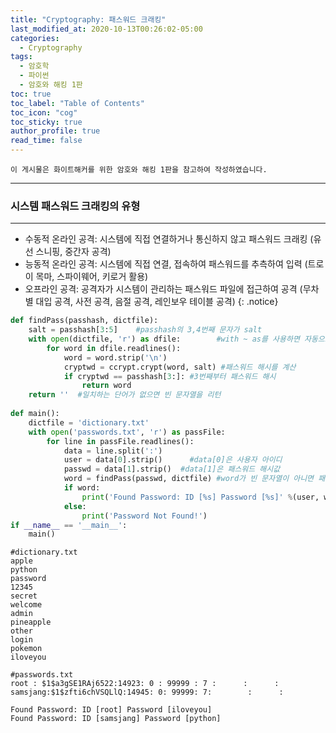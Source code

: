 ```yaml
---
title: "Cryptography: 패스워드 크래킹"
last_modified_at: 2020-10-13T00:26:02-05:00
categories:
  - Cryptography
tags:
  - 암호학
  - 파이썬
  - 암호와 해킹 1판
toc: true 
toc_label: "Table of Contents"
toc_icon: "cog"
toc_sticky: true 
author_profile: true 
read_time: false 
---
```


`이 게시물은 화이트해커를 위한 암호와 해킹 1판을 참고하여 작성하였습니다.`

---
### 시스템 패스워드 크래킹의 유형
---

* 수동적 온라인 공격: 시스템에 직접 연결하거나 통신하지 않고 패스워드 크래킹 (유선 스니핑, 중간자 공격)
* 능동적 온라인 공격: 시스템에 직접 연결, 접속하여 패스워드를 추측하여 입력 (트로이 목마, 스파이웨어, 키로거 활용)
* 오프라인 공격: 공격자가 시스템이 관리하는 패스워드 파일에 접근하여 공격 (무차별 대입 공격, 사전 공격, 음절 공격, 레인보우 테이블 공격)
{: .notice}

```python
def findPass(passhash, dictfile):  
    salt = passhash[3:5]    #passhash의 3,4번째 문자가 salt
    with open(dictfile, 'r') as dfile:        #with ~ as를 사용하면 자동으로 close 됨
        for word in dfile.readlines():
            word = word.strip('\n')
            cryptwd = ccrypt.crypt(word, salt) #패스워드 해시를 계산
            if cryptwd == passhash[3:]: #3번째부터 패스워드 해시			
                return word
    return ''  #일치하는 단어가 없으면 빈 문자열을 리턴
	
def main():
    dictfile = 'dictionary.txt'
    with open('passwords.txt', 'r') as passFile:
        for line in passFile.readlines():   
            data = line.split(':')       
            user = data[0].strip()      #data[0]은 사용자 아이디
            passwd = data[1].strip()  #data[1]은 패스워드 해시값
            word = findPass(passwd, dictfile) #word가 빈 문자열이 아니면 패스워드를 찾은 것.
            if word:
                print('Found Password: ID [%s] Password [%s]' %(user, word))
            else:
                print('Password Not Found!')
if __name__ == '__main__':
    main()
```

```
#dictionary.txt
apple
python
password
12345
secret
welcome
admin
pineapple
other
login
pokemon
iloveyou
```

```
#passwords.txt
root : $1$a3gSE1RAj6522:14923: 0 : 99999 : 7 :      :      :
samsjang:$1$zfti6chVSQLlQ:14945: 0: 99999: 7:        :      :
```

```
Found Password: ID [root] Password [iloveyou]
Found Password: ID [samsjang] Password [python]
```